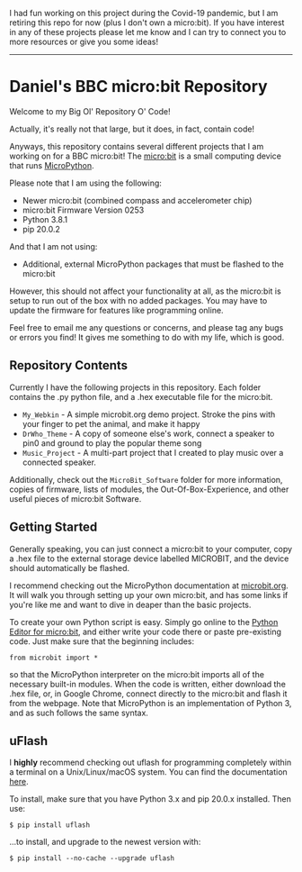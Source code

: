 I had fun working on this project during the Covid-19 pandemic, but I am retiring this repo for now (plus I don't own a micro:bit). If you have interest in any of these projects please let me know and I can try to connect you to more resources or give you some ideas!

---

# Daniel's BBC micro:bit Repository

Welcome to my Big Ol' Repository O' Code!

Actually, it's really not that large, but it does, in fact, contain code!

Anyways, this repository contains several different projects that I am working on for a BBC micro:bit! The [micro:bit](https://www.microbit.org) is a small computing device that runs [MicroPython](https://micropython.org).

Please note that I am using the following:

- Newer micro:bit (combined compass and accelerometer chip)
- micro:bit Firmware Version 0253
- Python 3.8.1
- pip 20.0.2

And that I am not using:

- Additional, external MicroPython packages that must be flashed to the micro:bit

However, this should not affect your functionality at all, as the micro:bit is setup to run out of the box with no added packages. You may have to update the firmware for features like programming online.

Feel free to email me any questions or concerns, and please tag any bugs or errors you find! It gives me something to do with my life, which is good.


## Repository Contents

Currently I have the following projects in this repository. Each folder contains the .py python file, and a .hex executable file for the micro:bit.

- `My_Webkin` - A simple microbit.org demo project. Stroke the pins with your finger to pet the animal, and make it happy
- `DrWho_Theme` - A copy of someone else's work, connect a speaker to pin0 and ground to play the popular theme song
- `Music_Project` - A multi-part project that I created to play music over a connected speaker.

Additionally, check out the `MicroBit_Software` folder for more information, copies of firmware, lists of modules, the Out-Of-Box-Experience, and other useful pieces of micro:bit Software.


## Getting Started

Generally speaking, you can just connect a micro:bit to your computer, copy a .hex file to the external storage device labelled MICROBIT, and the device should automatically be flashed.

I recommend checking out the MicroPython documentation at [microbit.org](https://microbit.org/get-started/user-guide/python/). It will walk you through setting up your own micro:bit, and has some links if you're like me and want to dive in deaper than the basic projects.

To create your own Python script is easy. Simply go online to the [Python Editor for micro:bit](https://python.microbit.org/v/2.0), and either write your code there or paste pre-existing code. Just make sure that the beginning includes:

```
from microbit import *
```

so that the MicroPython interpreter on the micro:bit imports all of the necessary built-in modules. When the code is written, either download the .hex file, or, in Google Chrome, connect directly to the micro:bit and flash it from the webpage. Note that MicroPython is an implementation of Python 3, and as such follows the same syntax.


## uFlash

I **highly** recommend checking out uflash for programming completely within a terminal on a Unix/Linux/macOS system. You can find the documentation [here](https://uflash.readthedocs.io/en/latest/).

To install, make sure that you have Python 3.x and pip 20.0.x installed. Then use:

```
$ pip install uflash
```

...to install, and upgrade to the newest version with:

```
$ pip install --no-cache --upgrade uflash
```
